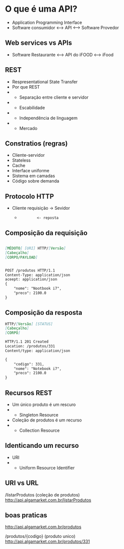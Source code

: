 # O que é uma API?
- Application Programming Interface
- Software consumidor <--> API <--> Software Provedor

## Web services vs APIs
- Software Restaurante <--> API do iFOOD <--> iFood

## REST
- Respresentational State Transfer
- Por que REST
- - Separação entre cliente e servidor
- - Escabilidade
- - Independência de linguagem
- - Mercado

## Constratios (regras)
- Cliente-servidor
- Stateless <sem estato>
- Cache 
- Interface uniforme
- Sistema em camadas
- Código sobre demanda

## Protocolo HTTP
- Cliente       requisição ->       Sevidor
  -             <- reposta

## Composição da requisição

```` markdown

[MÉDOTO] [URI] HTTP/[Versão]        
[Cabeçalho]
[CORPO/PAYLOAD]

````

````markdown

POST /produtos HTTP/1.1 
Content-Type: application/json 
aceept: application/json
{
    "nome": "Nootbook i7",
    "preco": 2100.0 
}

````

## Composição da resposta
````markdown
HTTP/[Versão] [STATUS]
[Cabeçalho]
[CORPO]

````
````markdown
HTTP/1.1 201 Created
Location: /produtos/331
Content/type: application/json

{
    "codigo": 331,
    "nome": "Notebook i7",
    "preco": 2100.0
}
````

## Recursos REST
- Um único produto é um rescuro
- - Singleton Resource
- Coleção de produtos é um recurso
- - Collection Resource

## Identicando um recurso
- URI
- - Uniform Resource Identifier

## URI vs URL
/listarProdutos (coleção de produtos)
http://api.algamarket.com.br/listarProdutos

## boas praticas
http://api.algamarket.com.br/produtos

/produtos/{codigo} (produto unico)
http://api.algamarket.com.br/produtos/331
